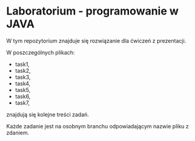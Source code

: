 # Laboratorium - programowanie w JAVA

W tym repozytorium znajduje się rozwiązanie dla ćwiczeń z prezentacji.

W poszczególnych plikach:
- task1,
- task2,
- task3,
- task4,
- task5,
- task6,
- task7,

znajdują się kolejne treści zadań.

Każde zadanie jest na osobnym branchu odpowiadającym nazwie pliku z zdaniem.

